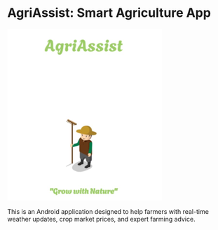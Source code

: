 # AgriAssist: Smart Agriculture App

![App Screenshot](https://raw.githubusercontent.com/ragnvindr08/AgriAssistApp/refs/heads/master/Annotation%202025-06-26%20033207.png)

This is an Android application designed to help farmers with real-time weather updates, crop market prices, and expert farming advice.
